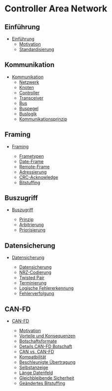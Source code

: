 # Controller Area Network

## Einführung

- [Einführung]()
  - [Motivation](./01_Einfuehrung/01_motivation.md)
  - [Standardisierung](./01_Einfuehrung/02_standardisierung.md)

## Kommunikation

- [Kommunikation]()
  - [Netzwerk]()
  - [Knoten]()
  - [Controller]()
  - [Transceiver]()
  - [Bus]()
  - [Buspegel]()
  - [Buslogik]()
  - [Kommunikationsprinzip]()

## Framing

- [Framing]()

  - [Frametypen]()
  - [Date-Frame]()
  - [Remote-Frame]()
  - [Adressierung]()
  - [CRC-Acknowledge]()
  - [Bitstuffing]()

## Buszugriff

- [Buszugriff]()

  - [Prinzip]()
  - [Arbitrierung]()
  - [Priorisierung]()

## Datensicherung

- [Datensicherung]()

  - [Datensicherung]()
  - [NRZ-Codierung]()
  - [Twisted Pair]()
  - [Terminierung]()
  - [Logische Fehlererkennung]()
  - [Fehlerverfolgung]()

## CAN-FD

- [CAN-FD]()

  - [Motivation]()
  - [Vorteile und Konsequenzen]()
  - [Botschaftsformate]()
  - [Details CAN-FD Botschaft]()
  - [CAN vs. CAN-FD]()
  - [Kompatbilität]()
  - [Beschleunigte Übertragung]()
  - [Selbstanzeige]()
  - [Länge Datenfeld]()
  - [Gleichbleibende Sicherheit]()
  - [Geändertes Bitstuffing]()
